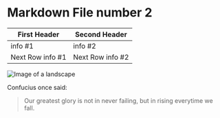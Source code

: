 # Markdown File number 2

First Header | Second Header
------------ | -------------
info #1 | info #2
Next Row info #1 | Next Row info #2


![Image of a landscape](http://www.free-hdwallpapers.com/wallpapers/nature/119622.jpg)

Confucius once said:
>Our greatest glory is not in never failing, but in rising everytime we fall.
